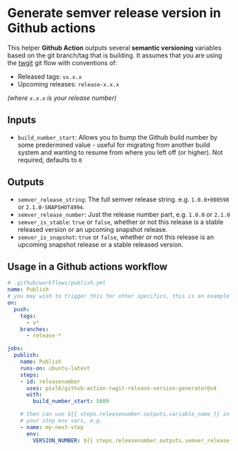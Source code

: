 # Generate semver release version in Github actions

This helper **Github Action** outputs several **semantic versioning** variables based on the git branch/tag that is building. It assumes that you are using the [twgit](https://github.com/twenga/twgit) git flow with conventions of:

* Released tags: `vx.x.x`
* Upcoming releases: `release-x.x.x`

_(where `x.x.x` is your release number)_

## Inputs

* `build_number_start`: Allows you to bump the Github build number by some predermined value - useful for migrating from another build system and wanting to resume from where you left off (or higher). Not required, defaults to `0`

## Outputs

* `semver_release_string`: The full semver release string. e.g. `1.0.0+000598` or `2.1.0-SNAPSHOT4994`.
* `semver_release_number`: Just the release number part, e.g. `1.0.0` or `2.1.0`
* `semver_is_stable`: `true` or `false`, whether or not this release is a stable released version or an upcoming snapshot release.
* `semver_is_snapshot`: `true` or `false`, whether or not this release is an upcoming snapshot release or a stable released version.

## Usage in a Github actions workflow

```yml
# .github/workflows/publish.yml
name: Publish 
# you may wish to trigger this for other specifics, this is an example
on: 
  push:
    tags: 
      - v*
    branches:
      - release-*

jobs:
  publish:
    name: Publish
    runs-on: ubuntu-latest
    steps:
    - id: releasenumber
      uses: pixl8/github-action-twgit-release-version-generator@v4
      with:
        build_number_start: 5609

    # then can use ${{ steps.releasenumber.outputs.variable_name }} in 
    # your step env vars, e.g.
    - name: my-next-step
      env:
        VERSION_NUMBER: ${{ steps.releasenumber.outputs.semver_release_string }}
```

